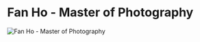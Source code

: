 # Fan Ho - Master of Photography 


![Fan Ho - Master of Photography](https://cdn.shortpixel.ai/spai/q_lossless+w_437+to_webp+ret_img/https://independent-photo.com/wp-content/uploads/2022/05/Blue-Lotus-Gallery-Fan-Ho-%E4%BD%95%E8%97%A9-Different-Directions-Hong-Kong-1958_1200px-768x888.jpg)

